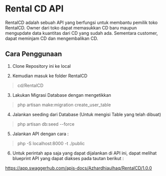 # Rental CD API

RentalCD adalah sebuah API yang berfungsi untuk membantu pemilik toko RentalCD. Owner dari toko dapat memasukkan CD baru maupun mengupdate data kuantitas dari CD yang sudah ada. Sementara customer, dapat meminjam CD dan mengembalikan CD.

## Cara Penggunaan

1. Clone Repository ini ke local

2. Kemudian masuk ke folder RentalCD

> cd/RentalCD

3. Lakukan Migrasi Database dengan mengetikkan

> php artisan make:migration create_user_table


4. Jalankan seeding dari Database (Untuk mengisi Table yang telah dibuat)

> php artisan db:seed --force

5. Jalankan API dengan cara :

> php -S localhost:8000 -t ./public

6. Untuk perintah apa saja yang dapat dijalankan di API ini, dapat melihat blueprint API yang dapat diakses pada tautan berikut :

https://app.swaggerhub.com/apis-docs/Azhardhiaulhaq/RentalCD/1.0.0


